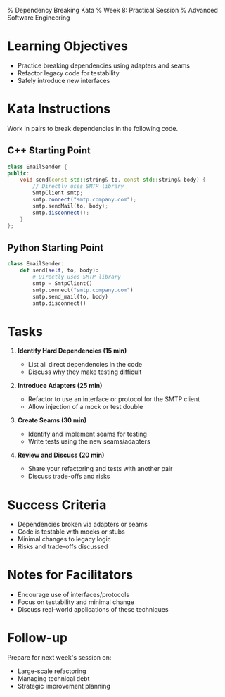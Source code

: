 % Dependency Breaking Kata
% Week 8: Practical Session
% Advanced Software Engineering

# Learning Objectives

- Practice breaking dependencies using adapters and seams
- Refactor legacy code for testability
- Safely introduce new interfaces

# Kata Instructions

Work in pairs to break dependencies in the following code.

## C++ Starting Point

```cpp
class EmailSender {
public:
    void send(const std::string& to, const std::string& body) {
        // Directly uses SMTP library
        SmtpClient smtp;
        smtp.connect("smtp.company.com");
        smtp.sendMail(to, body);
        smtp.disconnect();
    }
};
```

## Python Starting Point

```python
class EmailSender:
    def send(self, to, body):
        # Directly uses SMTP library
        smtp = SmtpClient()
        smtp.connect("smtp.company.com")
        smtp.send_mail(to, body)
        smtp.disconnect()
```

# Tasks

1. **Identify Hard Dependencies (15 min)**
   - List all direct dependencies in the code
   - Discuss why they make testing difficult

2. **Introduce Adapters (25 min)**
   - Refactor to use an interface or protocol for the SMTP client
   - Allow injection of a mock or test double

3. **Create Seams (30 min)**
   - Identify and implement seams for testing
   - Write tests using the new seams/adapters

4. **Review and Discuss (20 min)**
   - Share your refactoring and tests with another pair
   - Discuss trade-offs and risks

# Success Criteria

- Dependencies broken via adapters or seams
- Code is testable with mocks or stubs
- Minimal changes to legacy logic
- Risks and trade-offs discussed

# Notes for Facilitators

- Encourage use of interfaces/protocols
- Focus on testability and minimal change
- Discuss real-world applications of these techniques

# Follow-up

Prepare for next week's session on:
- Large-scale refactoring
- Managing technical debt
- Strategic improvement planning
